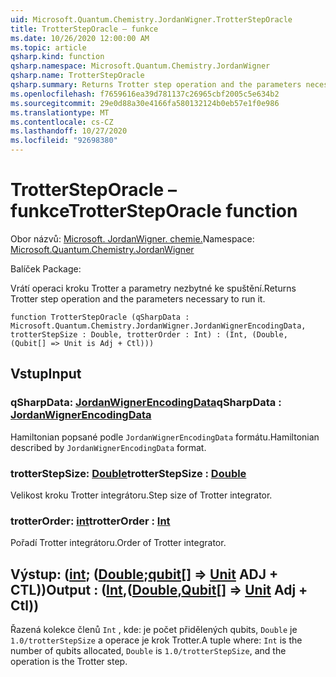 ```yaml
---
uid: Microsoft.Quantum.Chemistry.JordanWigner.TrotterStepOracle
title: TrotterStepOracle – funkce
ms.date: 10/26/2020 12:00:00 AM
ms.topic: article
qsharp.kind: function
qsharp.namespace: Microsoft.Quantum.Chemistry.JordanWigner
qsharp.name: TrotterStepOracle
qsharp.summary: Returns Trotter step operation and the parameters necessary to run it.
ms.openlocfilehash: f7659616ea39d781137c26965cbf2005c5e634b2
ms.sourcegitcommit: 29e0d88a30e4166fa580132124b0eb57e1f0e986
ms.translationtype: MT
ms.contentlocale: cs-CZ
ms.lasthandoff: 10/27/2020
ms.locfileid: "92698380"
---
```

# <a name="trottersteporacle-function"></a><span data-ttu-id="67661-102">TrotterStepOracle – funkce</span><span class="sxs-lookup"><span data-stu-id="67661-102">TrotterStepOracle function</span></span>

<span data-ttu-id="67661-103">Obor názvů: [Microsoft. JordanWigner. chemie.](xref:Microsoft.Quantum.Chemistry.JordanWigner)</span><span class="sxs-lookup"><span data-stu-id="67661-103">Namespace: [Microsoft.Quantum.Chemistry.JordanWigner](xref:Microsoft.Quantum.Chemistry.JordanWigner)</span></span>

<span data-ttu-id="67661-104">Balíček [](https://nuget.org/packages/)</span><span class="sxs-lookup"><span data-stu-id="67661-104">Package: [](https://nuget.org/packages/)</span></span>


<span data-ttu-id="67661-105">Vrátí operaci kroku Trotter a parametry nezbytné ke spuštění.</span><span class="sxs-lookup"><span data-stu-id="67661-105">Returns Trotter step operation and the parameters necessary to run it.</span></span>

```qsharp
function TrotterStepOracle (qSharpData : Microsoft.Quantum.Chemistry.JordanWigner.JordanWignerEncodingData, trotterStepSize : Double, trotterOrder : Int) : (Int, (Double, (Qubit[] => Unit is Adj + Ctl)))
```


## <a name="input"></a><span data-ttu-id="67661-106">Vstup</span><span class="sxs-lookup"><span data-stu-id="67661-106">Input</span></span>

### <a name="qsharpdata--jordanwignerencodingdata"></a><span data-ttu-id="67661-107">qSharpData: [JordanWignerEncodingData](xref:Microsoft.Quantum.Chemistry.JordanWigner.JordanWignerEncodingData)</span><span class="sxs-lookup"><span data-stu-id="67661-107">qSharpData : [JordanWignerEncodingData](xref:Microsoft.Quantum.Chemistry.JordanWigner.JordanWignerEncodingData)</span></span>

<span data-ttu-id="67661-108">Hamiltonian popsané podle `JordanWignerEncodingData` formátu.</span><span class="sxs-lookup"><span data-stu-id="67661-108">Hamiltonian described by `JordanWignerEncodingData` format.</span></span>


### <a name="trotterstepsize--double"></a><span data-ttu-id="67661-109">trotterStepSize: [Double](xref:microsoft.quantum.lang-ref.double)</span><span class="sxs-lookup"><span data-stu-id="67661-109">trotterStepSize : [Double](xref:microsoft.quantum.lang-ref.double)</span></span>

<span data-ttu-id="67661-110">Velikost kroku Trotter integrátoru.</span><span class="sxs-lookup"><span data-stu-id="67661-110">Step size of Trotter integrator.</span></span>


### <a name="trotterorder--int"></a><span data-ttu-id="67661-111">trotterOrder: [int](xref:microsoft.quantum.lang-ref.int)</span><span class="sxs-lookup"><span data-stu-id="67661-111">trotterOrder : [Int](xref:microsoft.quantum.lang-ref.int)</span></span>

<span data-ttu-id="67661-112">Pořadí Trotter integrátoru.</span><span class="sxs-lookup"><span data-stu-id="67661-112">Order of Trotter integrator.</span></span>



## <a name="output--intdoublequbit--unit-adj--ctl"></a><span data-ttu-id="67661-113">Výstup: ([int](xref:microsoft.quantum.lang-ref.int); ([Double](xref:microsoft.quantum.lang-ref.double);[qubit](xref:microsoft.quantum.lang-ref.qubit)[] => [Unit](xref:microsoft.quantum.lang-ref.unit) ADJ + CTL))</span><span class="sxs-lookup"><span data-stu-id="67661-113">Output : ([Int](xref:microsoft.quantum.lang-ref.int),([Double](xref:microsoft.quantum.lang-ref.double),[Qubit](xref:microsoft.quantum.lang-ref.qubit)[] => [Unit](xref:microsoft.quantum.lang-ref.unit) Adj + Ctl))</span></span>

<span data-ttu-id="67661-114">Řazená kolekce členů `Int` , kde: je počet přidělených qubits, `Double` je `1.0/trotterStepSize` a operace je krok Trotter.</span><span class="sxs-lookup"><span data-stu-id="67661-114">A tuple where: `Int` is the number of qubits allocated, `Double` is `1.0/trotterStepSize`, and the operation is the Trotter step.</span></span>